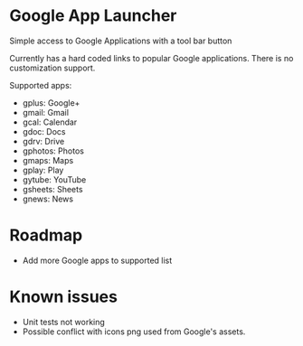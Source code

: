 # Google App Launcher

Simple access to Google Applications with a tool bar button

Currently has a hard coded links to popular Google applications. There is no customization support.

Supported apps:

* gplus: Google+
* gmail: Gmail
* gcal: Calendar
* gdoc: Docs
* gdrv: Drive
* gphotos: Photos
* gmaps: Maps
* gplay: Play
* gytube: YouTube
* gsheets: Sheets
* gnews: News

# Roadmap

* Add more Google apps to supported list

# Known issues

* Unit tests not working
* Possible conflict with icons png used from Google's assets.
